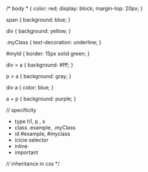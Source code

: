 /* body * {
  color: red;
  display: block;
  margin-top: 20px;
}


span {
  background: blue;
}

div {
  background: yellow;
}


.myClass {
  text-decoration: underline;
}


#myId {
  border: 15px solid green;
}


div > a {
  background: #fff;
}

p > a {
  background: gray;
}


div a {
  color: blue;
}

a + p {
  background: purple;
}

// specificity
  - type h1, p , s
  - class .example, .myClass
  - id #example, #myclass
  - icicie selector
  - inline
  - important

// inheritance in css
*/
